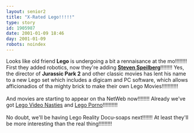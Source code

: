 ```yaml
---
layout: senior2
title: "X-Rated Lego!!!!!"
type: story
id: 1905987
date: 2001-01-09 18:46
day: 2001-01-09
robots: noindex
---
```

Looks like old friend <b>Lego</b> is undergoing a bit a rennaisance at the mo!!!!!!!! First they added robotics, now they're adding <b><a href="http://www.findarticles.com/cf_0/m0YBL/34_23/66453978/print.jhtml">Steven Speilberg</a></b>!!!!!!!! Yes, the director of <b>Jurassic Park 2</b> and other classic movies has lent his name to a new Lego set which includes a digicam and PC software, which allows afficionadios of tha mighty brick to make their own Lego Movies!!!!!!!!!!!<br/><br/>And movies are starting to appear on tha NetWeb now!!!!!!!! Already we've got <a href="http://surrealist.custard.org/lego/dead/">Lego Video Nasties</a> and <a href="http://drew.corrupt.net/lp/">Lego Porno</a>!!!!!!!!!! <br/><br/>No doubt, we'll be having Lego Reality Docu-soaps next!!!!!!! At least they'll be more interesting than the real thing!!!!!!!!!
